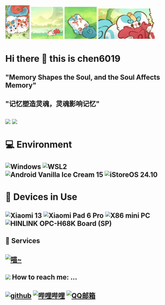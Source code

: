 ## <img src="mobile_bright_back.png.jpg" alt="贴贴！喵~" style="width:15%; height:auto;"> <img src="Loading1.gif" alt="辟邪跑，喵~" style="width:20%; height:auto;"> <img src="Loading.gif" alt="天禄害怕，喵~" style="width:20%; height:auto;"> <img src="Loading3.gif" alt="咬尾巴，喵~" style="width:35%; height:auto;">

# Hi there 👋 this is chen6019

## "Memory Shapes the Soul, and the Soul Affects Memory"
## "记忆塑造灵魂，灵魂影响记忆"

## ![](https://github-readme-stats.vercel.app/api?username=chen6019&show_icons=true&hide_border=False&theme=ambient_gradient&include_all_commits=true) ![](https://github-readme-stats.vercel.app/api/top-langs/?username=chen6019&langs_count=10&layout=compact&exclude_repo=Cemiuiler,action-tmate,Aquarius223-s-sdm845-kernel)

# 💻 Environment

## ![Windows](https://img.shields.io/badge/Windows%2011%20Pro%20for%20Workstations%20-24H2%20Beta-00BBFF?style=flat-square&logo=gnometerminal&logoColor=ffffff) ![WSL2](https://img.shields.io/badge/WSL2%20Ubuntu%20-24%2e10%20LTS-DD4814?style=flat-square&logo=ubuntu&logoColor=ffffff) ![Android Vanilla Ice Cream 15](https://img.shields.io/badge/Android%20Vanilla%20Ice%20Cream%20-15-3DDC84?style=flat-square&logo=android&logoColor=ffffff) ![iStoreOS 24.10](https://img.shields.io/badge/iStoreOS-24.10%20(DN%20but%20No%20public%20IP)-835BFF?style=flat-square&logo=openwrt&logoColor=ffffff)

# 📱 Devices in Use

## ![Xiaomi 13](https://img.shields.io/badge/Xiaomi%2013-OS2.2%20Unlock%20BL%20-FD4900?style=flat-square&logo=xiaomi&logoColor=ffffff) ![Xiaomi Pad 6 Pro](https://img.shields.io/badge/Xiaomi%20Pad%206%20Pro-OS2.2%20Unlock%20BL-FD4900?style=flat-square&logo=xiaomi&logoColor=ffffff) ![X86 mini PC](https://img.shields.io/badge/X86%20mini%20PC-iStoreOS%20(Run%20PVE%20on%20This)-835BFF?style=flat-square&logo=openwrt&logoColor=ffffff) ![HINLINK OPC-H68K Board (SP)](https://img.shields.io/badge/HINLINK%20OPC%20H68K%20Board%20(SP)-iStoreOS-835BFF?style=flat-square&logo=openwrt&logoColor=ffffff)

## 🔗 Services

## <a href="https://www.146019.xyz"><img src="https://img.shields.io/badge/喵~~!-3EA8FF?logo=macys" title="喵~" /></a>

## <img src="https://raw.githubusercontent.com/alexnaiman/alexnaiman/master/resources/bongocat.gif" width="50px" /> How to reach me: ...

## <a href="https://github.com/chen6019"><img src="https://img.shields.io/badge/github-chen6019-pink?logo=github" title="github" /></a> <a href="https://space.bilibili.com/494337416"><img src="https://img.shields.io/badge/哔哩哔哩-TLBX_chen6019-pink?logo=bilibili" title="哔哩哔哩" /></a> <a href="mailto:mc_chen6019@qq.com"><img src="https://img.shields.io/badge/QQ邮箱-mc_chen6019@qq.com-pink?logo=qq" title="QQ邮箱"/></a>
